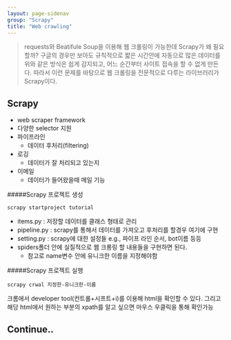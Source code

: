 ```yaml
---
layout: page-sidenav
group: "Scrapy"
title: "Web crawling"
---
```


> requests와 Beatifule Soup을 이용해 웹 크롤링이 가능한데 Scrapy가 왜 필요할까?
> 구글의 경우만 보아도 규칙적으로 짧은 시간안에 자동으로 많은 데이터를 위와 같은 방식은 쉽게 감지되고, 어느 순간부터 사이트 접속을 할 수 없게 만든다.
> 따라서 이런 문제를 바탕으로 웹 크롤링을 전문적으로 다루는 라이브러리가 Scrapy이다.

Scrapy
------

- web scraper framework
- 다양한 selector 지원
- 파이프라인
	- 데이터 후처리(filtering)
- 로깅
	- 데이터가 잘 처리되고 있는지
- 이메일
	- 데이터가 들어왔을때 메일 기능

#####Scrapy 프로젝트 생성

`scrapy startproject tutorial`

- items.py : 저장할 데이터를 클래스 형태로 관리
- pipeline.py : scrapy를 통해서 데이터를 가져오고 후처리를 할경우 여기에 구현
- setting.py : scrapy에 대한 설정들 e.g., 파이프 라인 순서, bot이름 등등
- spiders폴더 안에 실질적으로 웹 크롱링 할 내용들을 구현하면 된다.
	- 참고로 name변수 안에 유니크한 이름을 지정해야함

#####Scrapy 프로젝트 실행

`scrapy crwal 지정한-유니크한-이름`

크롬에서 developer tool(컨트롤+시프트+i)를 이용해 html을 확인할 수 있다. 그리고 해당 html에서 원하는 부분의 xpath를 알고 싶으면 마우스 우클릭을 통해 확인가능

## Continue..